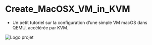 # Create_MacOSX_VM_in_KVM

* Un petit tutoriel sur la configuration d’une simple VM macOS dans QEMU, accélérée par KVM.

![Logo projet](install-macos-catalina-on-linux-FSMdotCOM.png)
